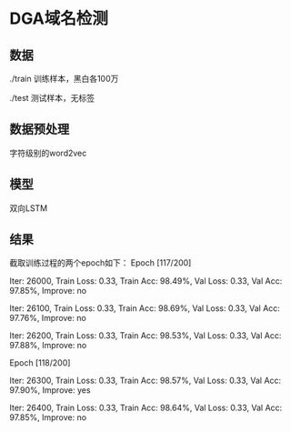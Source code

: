 # DGA域名检测
## 数据
./train 训练样本，黑白各100万

./test 测试样本，无标签
## 数据预处理
字符级别的word2vec
## 模型
双向LSTM
## 结果
截取训练过程的两个epoch如下：
Epoch [117/200]

Iter:  26000,  Train Loss:  0.33,  Train Acc: 98.49%,  Val Loss:  0.33,  Val Acc: 97.85%, Improve: no

Iter:  26100,  Train Loss:  0.33,  Train Acc: 98.69%,  Val Loss:  0.33,  Val Acc: 97.76%, Improve: no

Iter:  26200,  Train Loss:  0.33,  Train Acc: 98.53%,  Val Loss:  0.33,  Val Acc: 97.88%, Improve: no

Epoch [118/200]

Iter:  26300,  Train Loss:  0.33,  Train Acc: 98.57%,  Val Loss:  0.33,  Val Acc: 97.90%, Improve: yes

Iter:  26400,  Train Loss:  0.33,  Train Acc: 98.64%,  Val Loss:  0.33,  Val Acc: 97.85%, Improve: no
